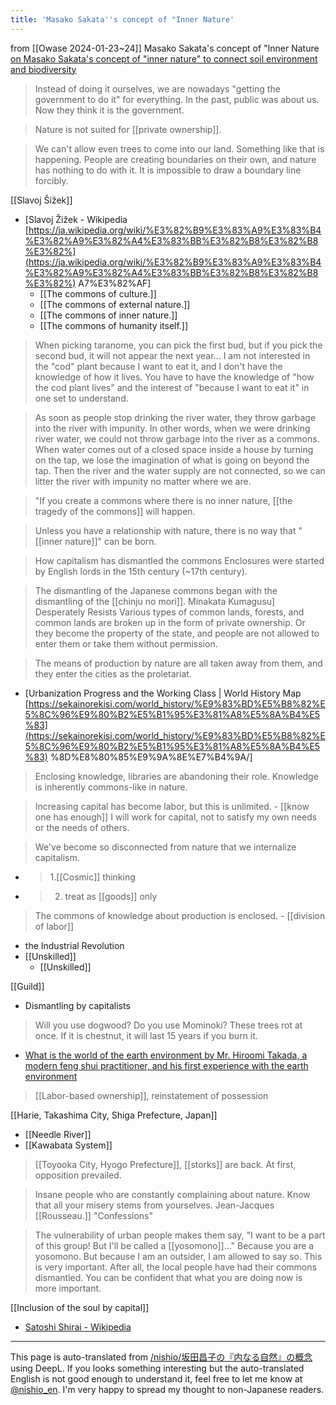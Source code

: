 ```yaml
---
title: 'Masako Sakata''s concept of "Inner Nature'
---
```


from  [[Owase 2024-01-23~24]]
Masako Sakata's concept of "Inner Nature
[on Masako Sakata's concept of "inner nature" to connect soil environment and biodiversity](https://etupirka.studio.site/blog/sakata_commons)
> Instead of doing it ourselves, we are nowadays "getting the government to do it" for everything. In the past, public was about us. Now they think it is the government.

> Nature is not suited for [[private ownership]].

> We can't allow even trees to come into our land. Something like that is happening. People are creating boundaries on their own, and nature has nothing to do with it. It is impossible to draw a boundary line forcibly.

[[Slavoj Šižek]]
- [Slavoj Žižek - Wikipedia [https://ja.wikipedia.org/wiki/%E3%82%B9%E3%83%A9%E3%83%B4%E3%82%A9%E3%82%A4%E3%83%BB%E3%82%B8%E3%82%B8%E3%82%](https://ja.wikipedia.org/wiki/%E3%82%B9%E3%83%A9%E3%83%B4%E3%82%A9%E3%82%A4%E3%83%BB%E3%82%B8%E3%82%B8%E3%82%) A7%E3%82%AF]
    - [[The commons of culture.]]
    - [[The commons of external nature.]]
    - [[The commons of inner nature.]]
    - [[The commons of humanity itself.]]

> When picking taranome, you can pick the first bud, but if you pick the second bud, it will not appear the next year... I am not interested in the "cod" plant because I want to eat it, and I don't have the knowledge of how it lives. You have to have the knowledge of "how the cod plant lives" and the interest of "because I want to eat it" in one set to understand.

> As soon as people stop drinking the river water, they throw garbage into the river with impunity. In other words, when we were drinking river water, we could not throw garbage into the river as a commons. When water comes out of a closed space inside a house by turning on the tap, we lose the imagination of what is going on beyond the tap. Then the river and the water supply are not connected, so we can litter the river with impunity no matter where we are.

> "If you create a commons where there is no inner nature, [[the tragedy of the commons]] will happen.

> Unless you have a relationship with nature, there is no way that "[[inner nature]]" can be born.

> How capitalism has dismantled the commons
>  Enclosures were started by English lords in the 15th century (~17th century).

> The dismantling of the Japanese commons began with the dismantling of the [[chinju no mori]].
> Minakata Kumagusu] Desperately Resists
> Various types of common lands, forests, and common lands are broken up in the form of private ownership. Or they become the property of the state, and people are not allowed to enter them or take them without permission.

> The means of production by nature are all taken away from them, and they enter the cities as the proletariat.
- [Urbanization Progress and the Working Class | World History Map [https://sekainorekisi.com/world_history/%E9%83%BD%E5%B8%82%E5%8C%96%E9%80%B2%E5%B1%95%E3%81%A8%E5%8A%B4%E5%83](https://sekainorekisi.com/world_history/%E9%83%BD%E5%B8%82%E5%8C%96%E9%80%B2%E5%B1%95%E3%81%A8%E5%8A%B4%E5%83) %8D%E8%80%85%E9%9A%8E%E7%B4%9A/]

> Enclosing knowledge, libraries are abandoning their role.
>  Knowledge is inherently commons-like in nature.

> Increasing capital has become labor, but this is unlimited.
    - [[know one has enough]]
> I will work for capital, not to satisfy my own needs or the needs of others.

> We've become so disconnected from nature that we internalize capitalism.
- > 1.[[Cosmic]] thinking
- >  2. treat as [[goods]] only

> The commons of knowledge about production is enclosed.
    - [[division of labor]]
- the Industrial Revolution
- [[Unskilled]]
    - [[Unskilled]]

[[Guild]]
- Dismantling by capitalists

> Will you use dogwood? Do you use Mominoki? These trees rot at once. If it is chestnut, it will last 15 years if you burn it.
- [What is the world of the earth environment by Mr. Hiroomi Takada, a modern feng shui practitioner, and his first experience with the earth environment](https://etupirka.studio.site/blog/docyukankyo/#kui)

> [[Labor-based ownership]], reinstatement of possession

[[Harie, Takashima City, Shiga Prefecture, Japan]]
- [[Needle River]]
- [[Kawabata System]]

> [[Toyooka City, Hyogo Prefecture]], [[storks]] are back. At first, opposition prevailed.


> Insane people who are constantly complaining about nature. Know that all your misery stems from yourselves.
>  Jean-Jacques [[Rousseau.]] "Confessions"

> The vulnerability of urban people makes them say, "I want to be a part of this group! But I'll be called a [[yosomono]]..." Because you are a yosomono. But because I am an outsider, I am allowed to say so. This is very important. After all, the local people have had their commons dismantled. You can be confident that what you are doing now is more important.

[[Inclusion of the soul by capital]]
- [Satoshi Shirai - Wikipedia](https://ja.wikipedia.org/wiki/%E7%99%BD%E4%BA%95%E8%81%A1)


---
This page is auto-translated from [/nishio/坂田昌子の『内なる自然』の概念](https://scrapbox.io/nishio/坂田昌子の『内なる自然』の概念) using DeepL. If you looks something interesting but the auto-translated English is not good enough to understand it, feel free to let me know at [@nishio_en](https://twitter.com/nishio_en). I'm very happy to spread my thought to non-Japanese readers.